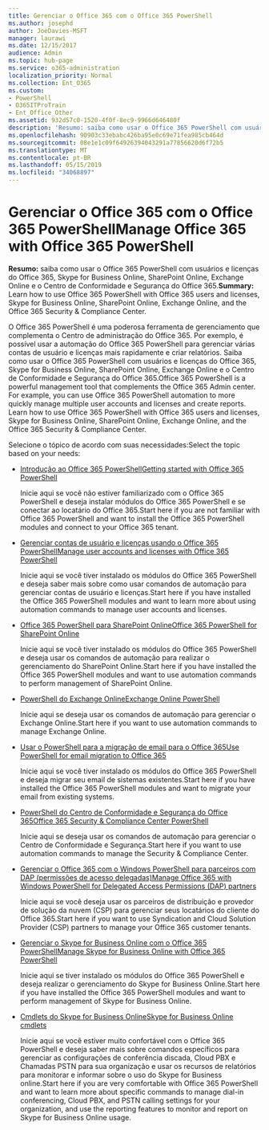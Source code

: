 ```yaml
---
title: Gerenciar o Office 365 com o Office 365 PowerShell
ms.author: josephd
author: JoeDavies-MSFT
manager: laurawi
ms.date: 12/15/2017
audience: Admin
ms.topic: hub-page
ms.service: o365-administration
localization_priority: Normal
ms.collection: Ent_O365
ms.custom:
- PowerShell
- O365ITProTrain
- Ent_Office_Other
ms.assetid: 932d57c0-1520-4f0f-8ec9-9966d646480f
description: 'Resumo: saiba como usar o Office 365 PowerShell com usuários e licenças do Office 365, Skype for Business Online, SharePoint Online, Exchange Online e o Centro de Conformidade e Segurança do Office 365.'
ms.openlocfilehash: 90903c33ebabc426ba95e0c69e71fea985cb464d
ms.sourcegitcommit: 08e1e1c09f64926394043291a77856620d6f72b5
ms.translationtype: MT
ms.contentlocale: pt-BR
ms.lasthandoff: 05/15/2019
ms.locfileid: "34068897"
---
```

# <a name="manage-office-365-with-office-365-powershell"></a><span data-ttu-id="2b989-103">Gerenciar o Office 365 com o Office 365 PowerShell</span><span class="sxs-lookup"><span data-stu-id="2b989-103">Manage Office 365 with Office 365 PowerShell</span></span>

 <span data-ttu-id="2b989-104">**Resumo:** saiba como usar o Office 365 PowerShell com usuários e licenças do Office 365, Skype for Business Online, SharePoint Online, Exchange Online e o Centro de Conformidade e Segurança do Office 365.</span><span class="sxs-lookup"><span data-stu-id="2b989-104">**Summary:** Learn how to use Office 365 PowerShell with Office 365 users and licenses, Skype for Business Online, SharePoint Online, Exchange Online, and the Office 365 Security & Compliance Center.</span></span>
  
<span data-ttu-id="2b989-p101">O Office 365 PowerShell é uma poderosa ferramenta de gerenciamento que complementa o Centro de administração do Office 365. Por exemplo, é possível usar a automação do Office 365 PowerShell para gerenciar várias contas de usuário e licenças mais rapidamente e criar relatórios. Saiba como usar o Office 365 PowerShell com usuários e licenças do Office 365, Skype for Business Online, SharePoint Online, Exchange Online e o Centro de Conformidade e Segurança do Office 365.</span><span class="sxs-lookup"><span data-stu-id="2b989-p101">Office 365 PowerShell is a powerful management tool that complements the Office 365 Admin center. For example, you can use Office 365 PowerShell automation to more quickly manage multiple user accounts and licenses and create reports. Learn how to use Office 365 PowerShell with Office 365 users and licenses, Skype for Business Online, SharePoint Online, Exchange Online, and the Office 365 Security & Compliance Center.</span></span>
  
<span data-ttu-id="2b989-108">Selecione o tópico de acordo com suas necessidades:</span><span class="sxs-lookup"><span data-stu-id="2b989-108">Select the topic based on your needs:</span></span>
  
- [<span data-ttu-id="2b989-109">Introdução ao Office 365 PowerShell</span><span class="sxs-lookup"><span data-stu-id="2b989-109">Getting started with Office 365 PowerShell</span></span>](getting-started-with-office-365-powershell.md)

    <span data-ttu-id="2b989-110">Inicie aqui se você não estiver familiarizado com o Office 365 PowerShell e deseja instalar módulos do Office 365 PowerShell e se conectar ao locatário do Office 365.</span><span class="sxs-lookup"><span data-stu-id="2b989-110">Start here if you are not familiar with Office 365 PowerShell and want to install the Office 365 PowerShell modules and connect to your Office 365 tenant.</span></span>

- [<span data-ttu-id="2b989-111">Gerenciar contas de usuário e licenças usando o Office 365 PowerShell</span><span class="sxs-lookup"><span data-stu-id="2b989-111">Manage user accounts and licenses with Office 365 PowerShell</span></span>](manage-user-accounts-and-licenses-with-office-365-powershell.md)

    <span data-ttu-id="2b989-112">Inicie aqui se você tiver instalado os módulos do Office 365 PowerShell e deseja saber mais sobre como usar comandos de automação para gerenciar contas de usuário e licenças.</span><span class="sxs-lookup"><span data-stu-id="2b989-112">Start here if you have installed the Office 365 PowerShell modules and want to learn more about using automation commands to manage user accounts and licenses.</span></span>

- [<span data-ttu-id="2b989-113">Office 365 PowerShell para SharePoint Online</span><span class="sxs-lookup"><span data-stu-id="2b989-113">Office 365 PowerShell for SharePoint Online</span></span>](https://technet.microsoft.com/library/fp161362.aspx)

    <span data-ttu-id="2b989-114">Inicie aqui se você tiver instalado os módulos do Office 365 PowerShell e deseja usar os comandos de automação para realizar o gerenciamento do SharePoint Online.</span><span class="sxs-lookup"><span data-stu-id="2b989-114">Start here if you have installed the Office 365 PowerShell modules and want to use automation commands to perform management of SharePoint Online.</span></span>

- [<span data-ttu-id="2b989-115">PowerShell do Exchange Online</span><span class="sxs-lookup"><span data-stu-id="2b989-115">Exchange Online PowerShell</span></span>](https://docs.microsoft.com/powershell/exchange/exchange-online/exchange-online-powershell)

    <span data-ttu-id="2b989-116">Inicie aqui se deseja usar os comandos de automação para gerenciar o Exchange Online.</span><span class="sxs-lookup"><span data-stu-id="2b989-116">Start here if you want to use automation commands to manage Exchange Online.</span></span>

- [<span data-ttu-id="2b989-117">Usar o PowerShell para a migração de email para o Office 365</span><span class="sxs-lookup"><span data-stu-id="2b989-117">Use PowerShell for email migration to Office 365</span></span>](use-powershell-for-email-migration-to-office-365.md)

    <span data-ttu-id="2b989-118">Inicie aqui se você tiver instalado os módulos do Office 365 PowerShell e deseja migrar seu email de sistemas existentes.</span><span class="sxs-lookup"><span data-stu-id="2b989-118">Start here if you have installed the Office 365 PowerShell modules and want to migrate your email from existing systems.</span></span>

- [<span data-ttu-id="2b989-119">PowerShell do Centro de Conformidade e Segurança do Office 365</span><span class="sxs-lookup"><span data-stu-id="2b989-119">Office 365 Security & Compliance Center PowerShell</span></span>](https://docs.microsoft.com/powershell/exchange/office-365-scc/office-365-scc-powershell)

    <span data-ttu-id="2b989-120">Inicie aqui se deseja usar os comandos de automação para gerenciar o Centro de Conformidade e Segurança.</span><span class="sxs-lookup"><span data-stu-id="2b989-120">Start here if you want to use automation commands to manage the Security & Compliance Center.</span></span>

- [<span data-ttu-id="2b989-121">Gerenciar o Office 365 com o Windows PowerShell para parceiros com DAP (permissões de acesso delegadas)</span><span class="sxs-lookup"><span data-stu-id="2b989-121">Manage Office 365 with Windows PowerShell for Delegated Access Permissions (DAP) partners</span></span>](manage-office-365-with-windows-powershell-for-delegated-access-permissions-dap-p.md)

    <span data-ttu-id="2b989-122">Inicie aqui se você deseja usar os parceiros de distribuição e provedor de solução da nuvem (CSP) para gerenciar seus locatários do cliente do Office 365.</span><span class="sxs-lookup"><span data-stu-id="2b989-122">Start here if you want to use Syndication and Cloud Solution Provider (CSP) partners to manage your Office 365 customer tenants.</span></span>

- [<span data-ttu-id="2b989-123">Gerenciar o Skype for Business Online com o Office 365 PowerShell</span><span class="sxs-lookup"><span data-stu-id="2b989-123">Manage Skype for Business Online with Office 365 PowerShell</span></span>](manage-skype-for-business-online-with-office-365-powershell.md)

    <span data-ttu-id="2b989-124">Inicie aqui se tiver instalado os módulos do Office 365 PowerShell e deseja realizar o gerenciamento do Skype for Business Online.</span><span class="sxs-lookup"><span data-stu-id="2b989-124">Start here if you have installed the Office 365 PowerShell modules and want to perform management of Skype for Business Online.</span></span>

- [<span data-ttu-id="2b989-125">Cmdlets do Skype for Business Online</span><span class="sxs-lookup"><span data-stu-id="2b989-125">Skype for Business Online cmdlets</span></span>](https://technet.microsoft.com/library/mt228132.aspx)

    <span data-ttu-id="2b989-126">Inicie aqui se você estiver muito confortável com o Office 365 PowerShell e deseja saber mais sobre comandos específicos para gerenciar as configurações de conferência discada, Cloud PBX e Chamadas PSTN para sua organização e usar os recursos de relatórios para monitorar e informar sobre o uso do Skype for Business online.</span><span class="sxs-lookup"><span data-stu-id="2b989-126">Start here if you are very comfortable with Office 365 PowerShell and want to learn more about specific commands to manage dial-in conferencing, Cloud PBX, and PSTN calling settings for your organization, and use the reporting features to monitor and report on Skype for Business Online usage.</span></span>
